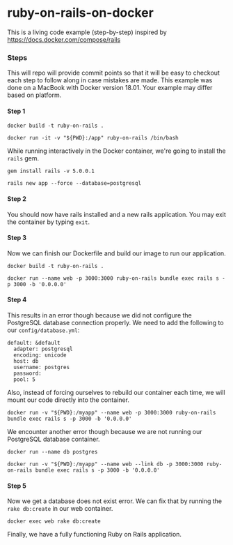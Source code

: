 # ruby-on-rails-on-docker

This is a living code example (step-by-step) inspired by
https://docs.docker.com/compose/rails

### Steps

This will repo will provide commit points so that it will be
easy to checkout each step to follow along in case mistakes
are made. This example was done on a MacBook with Docker
version 18.01. Your example may differ based on platform.

#### Step 1

    docker build -t ruby-on-rails .

    docker run -it -v "${PWD}:/app" ruby-on-rails /bin/bash

While running interactively in the Docker container, we're going to install the
`rails` gem.

    gem install rails -v 5.0.0.1

    rails new app --force --database=postgresql

#### Step 2

You should now have rails installed and a new rails
application. You may exit the container by typing `exit`.

#### Step 3

Now we can finish our Dockerfile and build our image to run
our application.

    docker build -t ruby-on-rails .

    docker run --name web -p 3000:3000 ruby-on-rails bundle exec rails s -p 3000 -b '0.0.0.0'

#### Step 4

This results in an error though because we did not configure
the PostgreSQL database connection properly. We need to add
the following to our `config/database.yml`:

    default: &default
      adapter: postgresql
      encoding: unicode
      host: db
      username: postgres
      password:
      pool: 5

Also, instead of forcing ourselves to rebuild our container
each time, we will mount our code directly into the container.

    docker run -v "${PWD}:/myapp" --name web -p 3000:3000 ruby-on-rails bundle exec rails s -p 3000 -b '0.0.0.0'

We encounter another error though because we are not running
our PostgreSQL database container.

    docker run --name db postgres

    docker run -v "${PWD}:/myapp" --name web --link db -p 3000:3000 ruby-on-rails bundle exec rails s -p 3000 -b '0.0.0.0'

#### Step 5

Now we get a database does not exist error. We can fix that by
running the `rake db:create` in our web container.

    docker exec web rake db:create

Finally, we have a fully functioning Ruby on Rails
application.
